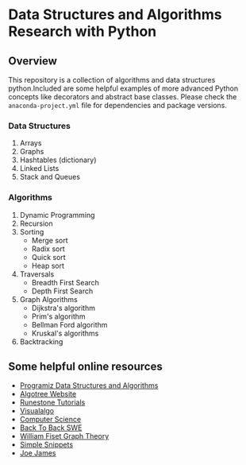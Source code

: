 # Data Structures and Algorithms Research with Python

## Overview

This repository is a collection of algorithms and data structures python.Included are some helpful examples of more advanced Python concepts like decorators and abstract base classes. Please check the `anaconda-project.yml` file for dependencies and package versions.

### Data Structures

1. Arrays
2. Graphs
3. Hashtables (dictionary)
4. Linked Lists
5. Stack and Queues

### Algorithms

1. Dynamic Programming
2. Recursion
3. Sorting
   - Merge sort
   - Radix sort
   - Quick sort
   - Heap sort
4. Traversals
   - Breadth First Search
   - Depth First Search
5. Graph Algorithms
   - Dijkstra's algorithm
   - Prim's algorithm
   - Bellman Ford algorithm
   - Kruskal's algorithms
6. Backtracking

## Some helpful online resources

- [Programiz Data Structures and Algorithms](https://www.programiz.com/dsa)
- [Algotree Website](https://algotree.org/)
- [Runestone Tutorials](https://runestone.academy/runestone/books/published/pythonds/index.html)
- [Visualalgo](https://visualgo.net/en)
- [Computer Science](https://www.youtube.com/channel/UCSX3MR0gnKDxyXAyljWzm0Q)
- [Back To Back SWE](https://www.youtube.com/channel/UCmJz2DV1a3yfgrR7GqRtUUA)
- [William Fiset Graph Theory](https://www.youtube.com/user/purpongie)
- [Simple Snippets](https://www.youtube.com/channel/UCRIWTSgd7hGtZhx4RYoASEg)
- [Joe James](https://www.youtube.com/c/joejamesusa)
